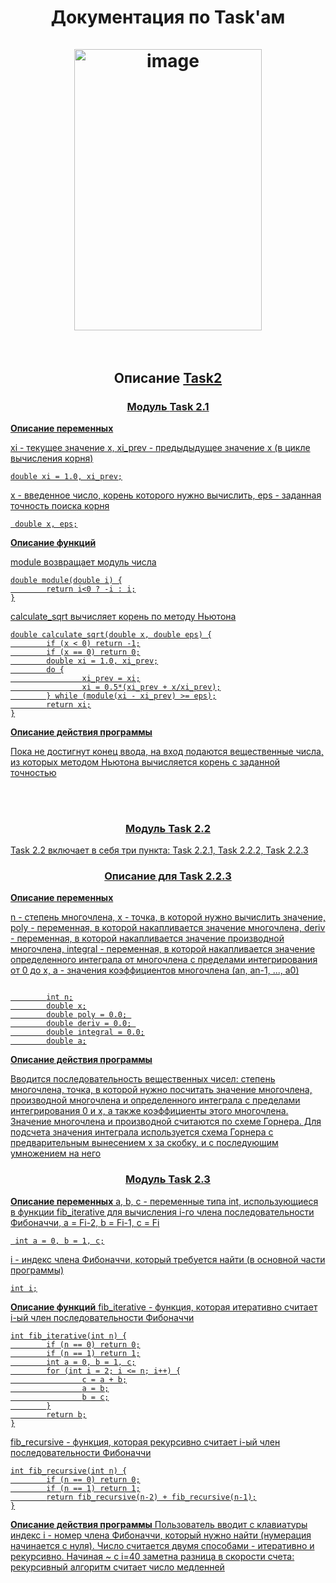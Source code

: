 <h1 align="center">Документация по Task'ам</a>
<br>
</br>        
<img width="300" height="450" alt="image" src="https://github.com/user-attachments/assets/b3e952da-4607-4153-b0d4-010cf65d2625" />
<br>
</br>
<h2 align="center">Описание <a href="https://github.com/Alekseeva-Dana/tasks/tree/main/tasks/task2" target="_blank">Task2</h2>
<h3 align="center">Модуль <a href="https://github.com/Alekseeva-Dana/tasks/blob/main/tasks/task2/task21.c" tarhet="_blank">Task 2.1</h3>
<b>Описание переменных</b>
<p>xi - текущее значение x, xi_prev - предыдыдущее значение x (в цикле вычисления корня)</p>
<pre><code>double xi = 1.0, xi_prev;</code></pre>
<p>x - введенное число, корень которого нужно вычислить, eps - заданная точность поиска корня</p>
<pre><code> double x, eps;</code></pre>
<b>Описание функций</b>
<p>module возвращает модуль числа</p>
<pre><code>double module(double i) {
        return i<0 ? -i : i;
}</code></pre>
<p>calculate_sqrt вычисляет корень по методу Ньютона</p>
<pre><code>double calculate_sqrt(double x, double eps) {
        if (x < 0) return -1;
        if (x == 0) return 0;
        double xi = 1.0, xi_prev;
        do {
                xi_prev = xi;
                xi = 0.5*(xi_prev + x/xi_prev);
        } while (module(xi - xi_prev) >= eps);
        return xi;
}</code></pre>
<b>Описание действия программы</b>
<p>Пока не достигнут конец ввода, на вход подаются вещественные числа, из которых методом Ньютона вычисляется корень с заданной точностью</p>
<br>
</br>
<h3 align="center">Модуль <a href="https://github.com/Alekseeva-Dana/tasks/blob/main/tasks/task2/task21.c" target="_blank">Task 2.2</h3>
Task 2.2 включает в себя три пункта: <a href="https://github.com/Alekseeva-Dana/tasks/blob/main/tasks/task2/task221.c" target="_blank">Task 2.2.1, <a href="https://github.com/Alekseeva-Dana/tasks/blob/main/tasks/task2/task222.c" target="_blank">Task 2.2.2, <a href="https://github.com/Alekseeva-Dana/tasks/blob/main/tasks/task2/task223.c" target="_blank">Task 2.2.3
<h3 align="center">Описание для Task 2.2.3</h3>
<b>Описание переменных</b>
<p>n - степень многочлена, x - точка, в которой нужно вычислить значение, poly - переменная, в которой накапливается значение многочлена, deriv - переменная, в которой накапливается значение производной многочлена, integral - переменная, в которой накапливается значение определенного интеграла от многочлена с пределами интегрирования от 0 до x, a - значения коэффициентов многочлена (an, an-1, ..., a0)</p>
<pre><code>
        int n;
        double x;
        double poly = 0.0; 
        double deriv = 0.0; 
        double integral = 0.0;
        double a;</code></pre>
<b>Описание действия программы</b>
<p>Вводится последовательность вещественных чисел: степень многочлена, точка, в которой нужно посчитать значение многочлена, производной многочлена и определенного интеграла с пределами интегрирования 0 и x, а также коэффициенты этого многочлена. Значение многочлена и производной считаются по схеме Горнера. Для подсчета значения интеграла используется схема Горнера с предварительным вынесением x за скобку, и с последующим умножением на него</p>
<h3 align="center">Модуль <a href="https://github.com/Alekseeva-Dana/tasks/blob/main/tasks/task2/task23.c" target="_blank">Task 2.3</h3>
<b>Описание переменных</b>
a, b, c - переменные типа int, использующиеся в функции fib_iterative для вычисления i-го члена последовательности Фибоначчи, a = Fi-2, b = Fi-1, c = Fi
<pre><code> int a = 0, b = 1, c;</code></pre>
i - индекс члена Фибоначчи, который требуется найти (в основной части программы)
<pre><code>int i;</code></pre>
<b>Описание функций</b>
fib_iterative - функция, которая итеративно считает i-ый член последовательности Фибоначчи
<pre><code>int fib_iterative(int n) {
        if (n == 0) return 0;
        if (n == 1) return 1;
        int a = 0, b = 1, c;
        for (int i = 2; i <= n; i++) {
                c = a + b;
                a = b;
                b = c;
        }
        return b;
}</code></pre>
fib_recursive - функция, которая рекурсивно считает i-ый член последовательности Фибоначчи
<pre><code>int fib_recursive(int n) {
        if (n == 0) return 0;
        if (n == 1) return 1;
        return fib_recursive(n-2) + fib_recursive(n-1);
}</code></pre>
<b>Описание действия программы</b>
Пользователь вводит с клавиатуры индекс i - номер члена Фибоначчи, который нужно найти (нумерация начинается с нуля). Число считается двумя способами - итеративно и рекурсивно. Начиная ~ с i=40 заметна разница в скорости счета: рекурсивный алгоритм считает число медленней

